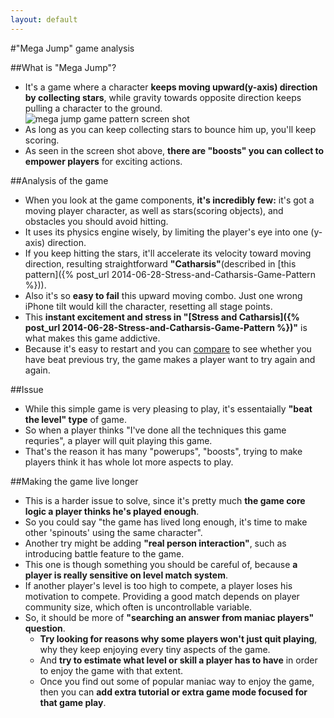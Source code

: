 ```yaml
---
layout: default
---
```


#"Mega Jump" game analysis

##What is "Mega Jump"?
* It's a game where a character __keeps moving upward(y-axis) direction by collecting stars__, while gravity towards opposite direction keeps pulling a character to the ground. ![mega jump game pattern screen shot](http://getsetgames.com/wp-content/uploads/2010/12/mega-jump-android-screen-web-001.jpg)
* As long as you can keep collecting stars to bounce him up, you'll keep scoring.
* As seen in the screen shot above, __there are "boosts" you can collect to empower players__ for exciting actions.

##Analysis of the game
* When you look at the game components, __it's incredibly few:__ it's got a moving player character, as well as stars(scoring objects), and obstacles you should avoid hitting.
* It uses its physics engine wisely, by limiting the player's eye into one (y-axis) direction.
* If you keep hitting the stars, it'll accelerate its velocity toward moving direction, resulting straightforward __"Catharsis"__(described in [this pattern]({% post_url 2014-06-28-Stress-and-Catharsis-Game-Pattern %})).
* Also it's so __easy to fail__ this upward moving combo. Just one wrong iPhone tilt would kill the character, resetting all stage points.
* This __instant excitement and stress in "[Stress and Catharsis]({% post_url 2014-06-28-Stress-and-Catharsis-Game-Pattern %})"__ is what makes this game addictive.
* Because it's easy to restart and you can [compare](#) to see whether you have beat previous try, the game makes a player want to try again and again.

##Issue
* While this simple game is very pleasing to play, it's essentaially __"beat the level" type__ of game.
* So when a player thinks "I've done all the techniques this game requries", a player will quit playing this game.
* That's the reason it has many "powerups", "boosts", trying to make players think it has whole lot more aspects to play.

##Making the game live longer
* This is a harder issue to solve, since it's pretty much __the game core logic a player thinks he's played enough__.
* So you could say "the game has lived long enough, it's time to make other 'spinouts' using the same character".
* Another try might be adding __"real person interaction"__, such as introducing battle feature to the game.
* This one is though something you should be careful of, because __a player is really sensitive on level match system__.
* If another player's level is too high to compete, a player loses his motivation to compete. Providing a good match depends on player community size, which often is uncontrollable variable.
* So, it should be more of __"searching an answer from maniac players" question__.
  * __Try looking for reasons why some players won't just quit playing__, why they keep enjoying every tiny aspects of the game.
  * And __try to estimate what level or skill a player has to have__ in order to enjoy the game with that extent.
  * Once you find out some of popular maniac way to enjoy the game, then you can __add extra tutorial or extra game mode focused for that game play__.

